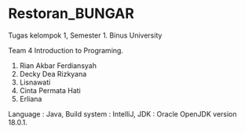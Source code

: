 # Restoran_BUNGAR
Tugas kelompok 1, Semester 1.
Binus University

Team 4 Introduction to Programing.
1. Rian Akbar Ferdiansyah
2. Decky Dea Rizkyana
3. Lisnawati
4. Cinta Permata Hati
5. Erliana

Language : Java,
Build system : IntelliJ,
JDK : Oracle OpenJDK version 18.0.1.
